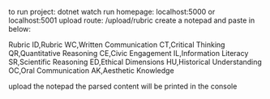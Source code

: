 to run project: dotnet watch run
homepage: localhost:5000 or localhost:5001
upload route: /upload/rubric
create a notepad and paste in below:

Rubric ID,Rubric
WC,Written Communication
CT,Critical Thinking
QR,Quantitative Reasoning
CE,Civic Engagement
IL,Information Literacy
SR,Scientific Reasoning
ED,Ethical Dimensions
HU,Historical Understanding
OC,Oral Communication
AK,Aesthetic Knowledge

upload the notepad
the parsed content will be printed in the console
